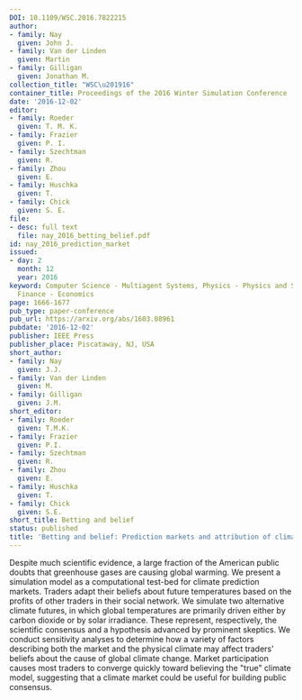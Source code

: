 ```yaml
---
DOI: 10.1109/WSC.2016.7822215
author:
- family: Nay
  given: John J.
- family: Van der Linden
  given: Martin
- family: Gilligan
  given: Jonathan M.
collection_title: "WSC\u201916"
container_title: Proceedings of the 2016 Winter Simulation Conference
date: '2016-12-02'
editor:
- family: Roeder
  given: T. M. K.
- family: Frazier
  given: P. I.
- family: Szechtman
  given: R.
- family: Zhou
  given: E.
- family: Huschka
  given: T.
- family: Chick
  given: S. E.
file:
- desc: full text
  file: nay_2016_betting_belief.pdf
id: nay_2016_prediction_market
issued:
- day: 2
  month: 12
  year: 2016
keyword: Computer Science - Multiagent Systems, Physics - Physics and Society, Quantitative
  Finance - Economics
page: 1666-1677
pub_type: paper-conference
pub_url: https://arxiv.org/abs/1603.08961
pubdate: '2016-12-02'
publisher: IEEE Press
publisher_place: Piscataway, NJ, USA
short_author:
- family: Nay
  given: J.J.
- family: Van der Linden
  given: M.
- family: Gilligan
  given: J.M.
short_editor:
- family: Roeder
  given: T.M.K.
- family: Frazier
  given: P.I.
- family: Szechtman
  given: R.
- family: Zhou
  given: E.
- family: Huschka
  given: T.
- family: Chick
  given: S.E.
short_title: Betting and belief
status: published
title: 'Betting and belief: Prediction markets and attribution of climate change'
---
```

Despite much scientific evidence, a large fraction of the American public doubts that greenhouse gases are causing global warming. We present a simulation model as a computational test-bed for climate prediction markets. Traders adapt their beliefs about future temperatures based on the profits of other traders in their social network. We simulate two alternative climate futures, in which global temperatures are primarily driven either by carbon dioxide or by solar irradiance. These represent, respectively, the scientific consensus and a hypothesis advanced by prominent skeptics. We conduct sensitivity analyses to determine how a variety of factors describing both the market and the physical climate may affect traders&#8217; beliefs about the cause of global climate change. Market participation causes most traders to converge quickly toward believing the &quot;true&quot; climate model, suggesting that a climate market could be useful for building public consensus.
